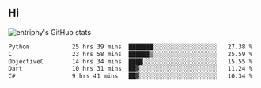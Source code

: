 ## Hi
![entriphy's GitHub stats](https://github-readme-stats.vercel.app/api?username=entriphy&show_icons=true&title_color=2196F3&bg_color=212121&text_color=FAFAFA&hide_border=true)
<!--START_SECTION:waka-->

```txt
Python            25 hrs 39 mins  ███████░░░░░░░░░░░░░░░░░░   27.38 %
C                 23 hrs 58 mins  ██████▒░░░░░░░░░░░░░░░░░░   25.59 %
ObjectiveC        14 hrs 34 mins  ████░░░░░░░░░░░░░░░░░░░░░   15.55 %
Dart              10 hrs 31 mins  ██▓░░░░░░░░░░░░░░░░░░░░░░   11.24 %
C#                9 hrs 41 mins   ██▓░░░░░░░░░░░░░░░░░░░░░░   10.34 %
```

<!--END_SECTION:waka-->
